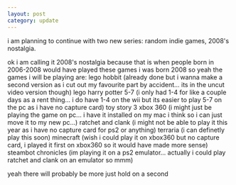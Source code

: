 ```yaml
---
layout: post
category: update
---
```


i am planning to continue with two new series:
random indie games,
2008's nostalgia.

ok i am calling it 2008's nostalgia because that is when people born in 2006-2008 would have played these games
i was born 2008 so yeah
the games i will be playing are:
lego hobbit (already done but i wanna make a second version as i cut out my favourite part by accident... its in the uncut video version though)
lego harry potter 5-7 (i only had 1-4 for like a couple days as a rent thing... i do have 1-4 on the wii but its easier to play 5-7 on the pc as i have no capture card)
toy story 3 xbox 360 (i might just be playing the game on pc... i have it installed on my mac i think so i can just move it to my new pc...)
ratchet and clank (i might not be able to play it this year as i have no capture card for ps2 or anything)
terraria (i can definetly play this soon)
minecraft (wish i could play it on xbox360 but no capture card, i played it first on xbox360 so it would have made more sense)
steambot chronicles (im playing it on a ps2 emulator... actually i could play ratchet and clank on an emulator so mmm)

yeah there will probably be more just hold on a second 

